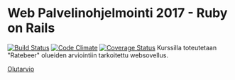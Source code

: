 # Web Palvelinohjelmointi 2017 - Ruby on Rails

[![Build Status](https://travis-ci.org/kuujakke/WebPalvelinohjelmointi2017.svg?branch=master)](https://travis-ci.org/kuujakke/WebPalvelinohjelmointi2017)
[![Code Climate](https://codeclimate.com/github/kuujakke/WebPalvelinohjelmointi2017/badges/gpa.svg)](https://codeclimate.com/github/kuujakke/WebPalvelinohjelmointi2017)
[![Coverage Status](https://coveralls.io/repos/github/kuujakke/WebPalvelinohjelmointi2017/badge.svg?branch=master)](https://coveralls.io/github/kuujakke/WebPalvelinohjelmointi2017?branch=master)
Kurssilla toteutetaan "Ratebeer" olueiden arviointiin tarkoitettu websovellus.

[Olutarvio](http://olutarvio.herokuapp.com
)
